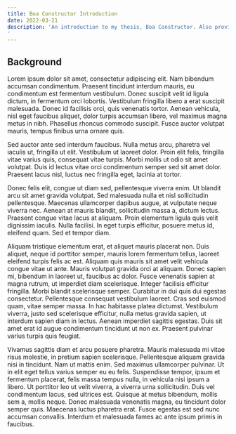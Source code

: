 ```yaml
---
title: Boa Constructor Introduction
date: 2022-03-21
description: 'An introduction to my thesis, Boa Constructor. Also provides links and references necessary to understand and work with it. 
'
---
```


## Background

Lorem ipsum dolor sit amet, consectetur adipiscing elit. Nam bibendum accumsan condimentum. Praesent tincidunt interdum mauris, eu condimentum est fermentum vestibulum. Donec suscipit velit id ligula dictum, in fermentum orci lobortis. Vestibulum fringilla libero a erat suscipit malesuada. Donec id facilisis orci, quis venenatis tortor. Aenean vehicula, nisl eget faucibus aliquet, dolor turpis accumsan libero, vel maximus magna metus in nibh. Phasellus rhoncus commodo suscipit. Fusce auctor volutpat mauris, tempus finibus urna ornare quis.

Sed auctor ante sed interdum faucibus. Nulla metus arcu, pharetra vel iaculis ut, fringilla ut elit. Vestibulum ut laoreet dolor. Proin elit felis, fringilla vitae varius quis, consequat vitae turpis. Morbi mollis ut odio sit amet volutpat. Duis id lectus vitae orci condimentum semper sed sit amet dolor. Praesent lacus nisl, luctus nec fringilla eget, lacinia at tortor.

Donec felis elit, congue ut diam sed, pellentesque viverra enim. Ut blandit arcu sit amet gravida volutpat. Sed malesuada nulla et nisl sollicitudin pellentesque. Maecenas ullamcorper dapibus augue, at vulputate neque viverra nec. Aenean at mauris blandit, sollicitudin massa a, dictum lectus. Praesent congue vitae lacus at aliquam. Proin elementum ligula quis velit dignissim iaculis. Nulla facilisi. In eget turpis efficitur, posuere metus id, eleifend quam. Sed et tempor diam.

Aliquam tristique elementum erat, et aliquet mauris placerat non. Duis aliquet, neque id porttitor semper, mauris lorem fermentum tellus, laoreet eleifend turpis felis ac est. Aliquam quis mauris sit amet velit vehicula congue vitae ut ante. Mauris volutpat gravida orci at aliquam. Donec sapien mi, bibendum in laoreet ut, faucibus ac dolor. Fusce venenatis sapien at magna rutrum, ut imperdiet diam scelerisque. Integer facilisis efficitur fringilla. Morbi blandit scelerisque semper. Curabitur in dui quis dui egestas consectetur. Pellentesque consequat vestibulum laoreet. Cras sed euismod quam, vitae semper massa. In hac habitasse platea dictumst. Vestibulum viverra, justo sed scelerisque efficitur, nulla metus gravida sapien, ut interdum sapien diam in lectus. Aenean imperdiet sagittis egestas. Duis sit amet erat id augue condimentum tincidunt ut non ex. Praesent pulvinar varius turpis quis feugiat.

Vivamus sagittis diam et arcu posuere pharetra. Mauris malesuada mi vitae risus molestie, in pretium sapien scelerisque. Pellentesque aliquam gravida nisi in tincidunt. Nam ut mattis enim. Sed maximus ullamcorper pulvinar. Ut in elit eget tellus varius semper eu eu felis. Suspendisse tempor, ipsum et fermentum placerat, felis massa tempus nulla, in vehicula nisi ipsum a libero. Ut porttitor leo ut velit viverra, a viverra urna sollicitudin. Duis vel condimentum lacus, sed ultrices est. Quisque at metus bibendum, mollis sem a, mollis neque. Donec malesuada venenatis magna, eu tincidunt dolor semper quis. Maecenas luctus pharetra erat. Fusce egestas est sed nunc accumsan convallis. Interdum et malesuada fames ac ante ipsum primis in faucibus.


